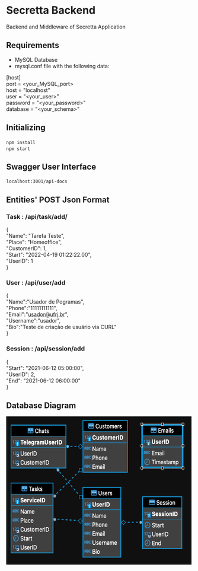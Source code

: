 # Secretta Backend

Backend and Middleware of Secretta Application 

## Requirements

- MySQL Database
- mysql.conf file with the following data:

[host]
\
port = <your_MySQL_port>
\
host = "localhost"
\
user = "<your_user>"
\
password = "<your_password>"
\
database = "<your_schema>"

## Initializing

`npm install` 
\
`npm start` 

## Swagger User Interface

`localhost:3001/api-docs`

## Entities' POST Json Format

### Task : /api/task/add/

{ \
  "Name": "Tarefa Teste", \
  "Place": "Homeoffice", \
  "CustomerID": 1, \
  "Start": "2022-04-19 01:22:22.00", \
  "UserID": 1 \
}
    
### User : /api/user/add

{ \
  "Name":"Usador de Pogramas", \
  "Phone":"11111111111", \
  "Email":"usador@ufrj.br", \
  "Username":"usador", \
  "Bio":"Teste de criação de usuário via CURL" \
}

### Session : /api/session/add

{\
    "Start": "2021-06-12 05:00:00", \
    "UserID": 2, \
    "End": "2021-06-12 06:00:00" \
}

## Database Diagram

<img src="./DiagramaTabelas.png" width="500" height="400">
